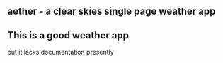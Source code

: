 aether - a clear skies single page weather app
----------------------------------------------

## This is a good weather app

but it lacks documentation presently